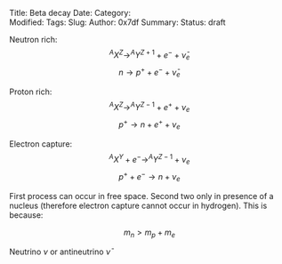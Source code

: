 Title: Beta decay
Date: 
Category:  
Modified: 
Tags: 
Slug: 
Author: 0x7df
Summary: 
Status: draft

Neutron rich:
$$ ^AX^Z \rightarrow ^AY^{Z+1} + e^- + \bar\nu_e $$
$$ n \rightarrow p^+ + e^- + \bar\nu_e $$

Proton rich:
$$ ^AX^Z \rightarrow ^AY^{Z-1} + e^+ + \nu_e $$
$$ p^+ \rightarrow n + e^+ + \nu_e $$

Electron capture:
$$ ^AX^Y + e^- \rightarrow ^AY^{Z-1} + \nu_e $$
$$ p^+ + e^- \rightarrow n + \nu_e $$

First process can occur in free space. Second two only in presence of a nucleus
(therefore electron capture cannot occur in hydrogen). This is because:

$$m_n \gt m_p + m_e $$

Neutrino $\nu$ or antineutrino $\bar\nu$ 
